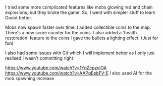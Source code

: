 I  tried some more complicated features like mobs glowing red and chain explosions, but they broke the game. So, I went with simpler stuff to learn Godot better.

Mobs now spawn faster over time.
I added collectible coins to the map.
There's a new score counter for the coins.
I also added a 'health restoration' feature to the coins
I gave the bullets a lighting effect. (Just for fun)

I also had some issues with Git which I will implement better as I only just realised I wasn't committing right

https://www.youtube.com/watch?v=1YqZcpzolOA
https://www.youtube.com/watch?v=AAPqEebFV-E
I also used AI for the mob spawning increase

